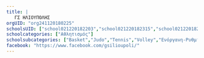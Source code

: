 ```yaml
---
title: |
   ΓΣ ΗΛΙΟΥΠΟΛΗΣ
orgUID: "org241120180225"
schoolsUID: ["school021220182203","school021220182315","school021220182246","school271120180208","school021220182300","school021220182217","school021220182329","school021220182232","school271120180139"]
schoolcategories: ["Αθλητισμός"]
schoolsubcategories: ["Basket","Judo","Tennis","Volley","Ενόργανη-Ρυθμική","Κολύμβηση","Ποδόσφαιρο","Πόλο","Στίβος"]
facebook: "https://www.facebook.com/gsilioupoli/"
---
```


